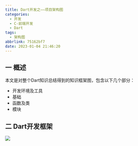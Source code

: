 ```yaml
---
title: Dart开发之——项目架构图
categories:
  - 开发
  - C-前端开发
  - Dart
tags:
  - 架构图
abbrlink: 75162bf7
date: 2023-01-04 21:46:20
---
```

## 一 概述

本文是对整个Dart知识总结得到的知识框架图，包含以下几个部分：

* 开发环境及工具
* 基础
* 函数及类
* 模块

<!--more-->

## 二 Dart开发框架

![][1]

[1]:https://cdn.staticaly.com/gh/PGzxc/CDN/master/blog-dart/dart-all-xmind-struct.png

